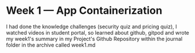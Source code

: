 # Week 1 — App Containerization
I had done the knowledge challenges (security quiz and pricing quiz), I watched videos in student portal, so learned about github, gitpod and wrote my week1's summary in my Project's Github Repository within the journal folder in the archive called week1.md
